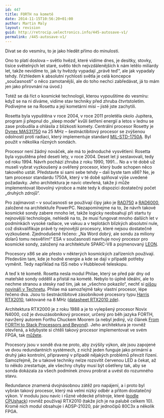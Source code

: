```yaml
---
id: 447
title: FORTH na kometě
date: 2014-11-15T10:56:20+01:00
author: Martin Maly
layout: revision
guid: http://retrocip.uelectronics.info/445-autosave-v1/
permalink: /445-autosave-v1/
---
```

Dívat se do vesmíru, to je jako hledět přímo do minulosti.

Ono to platí doslova &#8211; světlo hvězd, které vidíme dnes, je desítky, stovky, tisíce světelných let staré, světlo těch nejvzdálenějších k nám letělo miliardy let, takže nevidíme to, jak ty hvězdy vypadají &#8222;právě teď&#8220;, ale jak vypadaly tehdy. (Vzhledem k absolutní rychlosti světla je celá koncepce &#8222;současnosti&#8220; o něco zamotanější, ale do toho nechci zabředávat, já to mám jen jako přirovnání na úvod.)

Totéž se dá říct o kosmické technologii, kterou vypouštíme do vesmíru: když se na ni díváme, vidíme stav techniky před zhruba čtvrtstoletím. Podívejme se na Rosettu a její kometární misi &#8211; jistě jste zachytili.

Rosetta byla vypuštěna v roce 2004, v roce 2011 proletěla okolo Jupitera, program ji přepnul do &#8222;sleep mode&#8220; kvůli šetření energií a letos v lednu se zase probudila a ohlásila z blízkosti komety. Centrální procesor Rosetty je [Dynex MAS31750](http://en.wikichip.org/wiki/Dynex_MAS31750) na 25 MHz &#8211; šestnáctibitový procesor se zvýšenou odolností proti radiaci, který implementuje standard [MIL-STD-1750A](http://en.wikipedia.org/wiki/MIL-STD-1750A). Byl použit v několika různých sondách.

Procesor není žádný nováček, ale má to jednoduché vysvětlení: Rosetta byla vypuštěna před deseti lety, v roce 2004. Deset let ji sestavovali, tedy od roku 1994. Návrh pochází zhruba z roku 1990, 1991&#8230; No a v té době už museli vybrat vyzkoušený a ověřený procesor, který bude schopen něco takového ustát. Představte si sami sebe tehdy &#8211; dali byste tam x86? Ne, je tam procesor standardu 1750A, který v té době splňoval výše uvedené požadavky. Jeho architektura je navíc otevřená, takže ji může implementovat libovolný výrobce a máte tedy k dispozici dostatečný počet &#8222;druhých zdrojů&#8220;.

Pro zajímavost &#8211; v současnosti se používají čipy jako je [RAD750](http://en.wikipedia.org/wiki/RAD750) a [RAD6000](http://en.wikipedia.org/wiki/IBM_RAD6000), založené na architektuře PowerPC. Nezapomínejme na to, že návrh takové kosmické sondy zabere mnoho let, takže logicky neobsahují při startu ty nejnovější technologie, nehledě na to, že musí fungovat mnoho dalších let v podmínkách vysoké radiace, ve vakuu a v teplotách blízkých absolutní nule, což diskvalifikuje právě ty nejnovější procesory, které nejsou dostatečně vyzkoušené. Zjednodušeně řečeno: &#8222;Na Word dobrý, ale sondu za miliony dolarů tomu nesvěřím!&#8220; ESA v současnosti navrhuje nový procesor pro kosmické sondy, založený na architektuře SPARC-V8 a pojmenovaný [LEON](http://en.wikipedia.org/wiki/LEON).

Procesory x86 se ale přesto v některých kosmických zařízeních používají. Především tam, kde je hodně energie a kde se dají v případě potřeby vyměnit. Tedy například na ISS nebo v Hubbleově teleskopu.

A teď k té kometě. Rosetta nesla modul Philae, který se před pár dny od mateřské sondy oddělil a přistál na kometě. Nebylo to úplně ideální, ale to nechme stranou a stesky nad tím, jak se &#8222;všechno pokazilo&#8220;, nechť si [píšou novináři v Technetu](http://technet.idnes.cz/philae-na-komete-potrebuje-energii-d59-/tec_vesmir.aspx?c=A141114_113028_tec_vesmir_vse). Philae má samozřejmě taky vlastní procesor, lépe řečeno dva. Jsou to šestnáctibitové zásobníkové procesory typu [Harris RTX2010](http://en.wikipedia.org/wiki/RTX2010), taktované na 8 MHz ([datasheet RTX2010 zde](http://www.intersil.com/content/dam/Intersil/documents/hs-r/hs-rtx2010rh.pdf)).

Architektura RTX2000 je z roku 1988 a je to vylepšený procesor Novix N4000, což je dvouzásobníkový procesor, určený pro běh jazyka FORTH, navržený autorem Forthu Chuckem Moorem (a nebyl jediný, viz článek [From FORTH to Stack Processors and Beyond](http://www.cpushack.com/2013/02/21/charles-moore-forth-stack-processors/)). Jeho architektura je rovněž otevřená, a kdybyste si chtěli takový procesor implementovat ve svém FPGA, tak [můžete](http://www.mpeforth.com/rtx.htm).

Procesory jsou v sondě dva ne proto, aby zvýšily výkon, ale jsou zapojené ve dvou redundantních systémech, z nichž jeden funguje jako primární a druhý jako kontrolní, připravený v případě nějakých problémů převzít řízení. Samozřejmě, že u takové techniky nelze rozsvítit červenou LED a čekat, až to někdo zrestartuje, ale všechny chyby musí být ošetřeny tak, aby se sonda dokázala za všech podmínek znovu probrat a uvést do rozumného stavu.

Redundance znamená dvojnásobnou zátěž pro napájení, a i proto byl vybrán takový procesor, který má velmi nízký odběr a přitom dostatečný výkon. V modulu jsou navíc i různé vědecké přístroje, které ([podle CPUshack](http://www.cpushack.com/2014/11/12/here-comes-philae-powered-by-an-rtx2010/)) rovněž používají RTX2010 (takže jich je na palubě celkem 10). Kromě nich modul obsahuje i ADSP-21020, pár jednočipů 80C3x a několik FPGA.